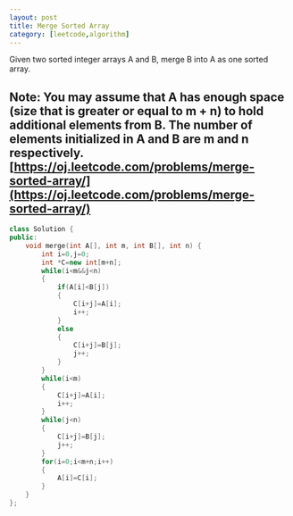 ```yaml
---
layout: post
title: Merge Sorted Array
category: [leetcode,algorithm]
---
```


Given two sorted integer arrays A and B, merge B into A as one sorted array.

Note:
You may assume that A has enough space (size that is greater or equal to m + n) to hold additional elements from B. The number of elements initialized in A and B are m and n respectively.
[https://oj.leetcode.com/problems/merge-sorted-array/](https://oj.leetcode.com/problems/merge-sorted-array/) 
---

```c++
class Solution {
public:
    void merge(int A[], int m, int B[], int n) {
        int i=0,j=0;
        int *C=new int[m+n];
        while(i<m&&j<n)
        {
            if(A[i]<B[j])
            {
                C[i+j]=A[i];
                i++;
            }
            else
            {
                C[i+j]=B[j];
                j++;
            }
        }
        while(i<m)
        {
            C[i+j]=A[i];
            i++;
        }
        while(j<n)
        {
            C[i+j]=B[j];
            j++;
        }
        for(i=0;i<m+n;i++)
        {
            A[i]=C[i];
        }
    }
};
```
